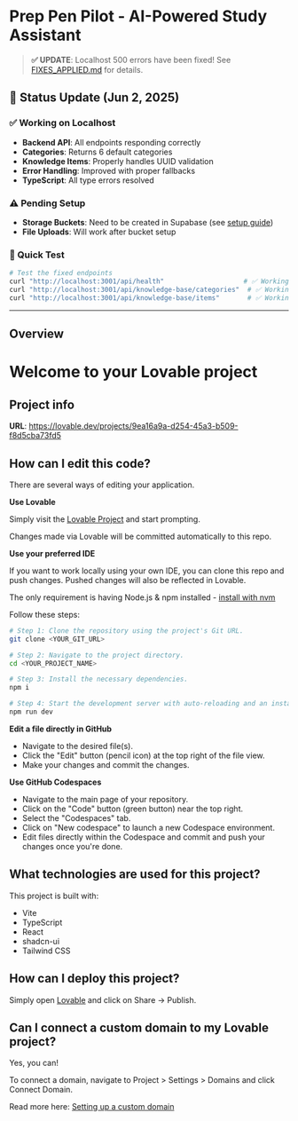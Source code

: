 # Prep Pen Pilot - AI-Powered Study Assistant

> **✅ UPDATE**: Localhost 500 errors have been fixed! See [FIXES_APPLIED.md](./FIXES_APPLIED.md) for details.

## 🚀 Status Update (Jun 2, 2025)

### ✅ Working on Localhost
- **Backend API**: All endpoints responding correctly
- **Categories**: Returns 6 default categories  
- **Knowledge Items**: Properly handles UUID validation
- **Error Handling**: Improved with proper fallbacks
- **TypeScript**: All type errors resolved

### ⚠️ Pending Setup
- **Storage Buckets**: Need to be created in Supabase (see [setup guide](./scripts/setup-storage-buckets.sql))
- **File Uploads**: Will work after bucket setup

### 🧪 Quick Test
```bash
# Test the fixed endpoints
curl "http://localhost:3001/api/health"                    # ✅ Working
curl "http://localhost:3001/api/knowledge-base/categories"  # ✅ Working  
curl "http://localhost:3001/api/knowledge-base/items"       # ✅ Working
```

---

## Overview

# Welcome to your Lovable project

## Project info

**URL**: https://lovable.dev/projects/9ea16a9a-d254-45a3-b509-f8d5cba73fd5

## How can I edit this code?

There are several ways of editing your application.

**Use Lovable**

Simply visit the [Lovable Project](https://lovable.dev/projects/9ea16a9a-d254-45a3-b509-f8d5cba73fd5) and start prompting.

Changes made via Lovable will be committed automatically to this repo.

**Use your preferred IDE**

If you want to work locally using your own IDE, you can clone this repo and push changes. Pushed changes will also be reflected in Lovable.

The only requirement is having Node.js & npm installed - [install with nvm](https://github.com/nvm-sh/nvm#installing-and-updating)

Follow these steps:

```sh
# Step 1: Clone the repository using the project's Git URL.
git clone <YOUR_GIT_URL>

# Step 2: Navigate to the project directory.
cd <YOUR_PROJECT_NAME>

# Step 3: Install the necessary dependencies.
npm i

# Step 4: Start the development server with auto-reloading and an instant preview.
npm run dev
```

**Edit a file directly in GitHub**

- Navigate to the desired file(s).
- Click the "Edit" button (pencil icon) at the top right of the file view.
- Make your changes and commit the changes.

**Use GitHub Codespaces**

- Navigate to the main page of your repository.
- Click on the "Code" button (green button) near the top right.
- Select the "Codespaces" tab.
- Click on "New codespace" to launch a new Codespace environment.
- Edit files directly within the Codespace and commit and push your changes once you're done.

## What technologies are used for this project?

This project is built with:

- Vite
- TypeScript
- React
- shadcn-ui
- Tailwind CSS

## How can I deploy this project?

Simply open [Lovable](https://lovable.dev/projects/9ea16a9a-d254-45a3-b509-f8d5cba73fd5) and click on Share -> Publish.

## Can I connect a custom domain to my Lovable project?

Yes, you can!

To connect a domain, navigate to Project > Settings > Domains and click Connect Domain.

Read more here: [Setting up a custom domain](https://docs.lovable.dev/tips-tricks/custom-domain#step-by-step-guide)
